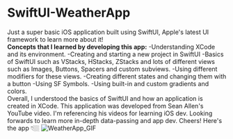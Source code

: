 # SwiftUI-WeatherApp
Just a super basic iOS application built using SwiftUI, Apple's latest UI framework to learn more about it!
<br>
**Concepts that I learned by developing this app:**
-Understanding XCode and its environment.
-Creating and starting a new project in SwiftUI
-Basics of SwiftUI such as VStacks, HStacks, ZStacks and lots of different views such as Images, Buttons, Spacers and custom subviews.
-Using different modifiers for these views.
-Creating different states and changing them with a button
-Using SF Symbols.
-Using built-in and custom gradients and colors.
<br>
Overall, I understood the basics of SwiftUI and how an application is created in XCode. This application was developed from Sean Allen's YouTube video. I'm referencing his videos for learning iOS dev. Looking forwards to learn more in-depth data-passing and app dev. Cheers! Here's the app 👇🏼
![WeatherApp_GIF](https://github.com/yugga18/SwiftUI-WeatherApp/assets/57190634/3900da25-df20-4ee1-9473-fba463ba9def) 
